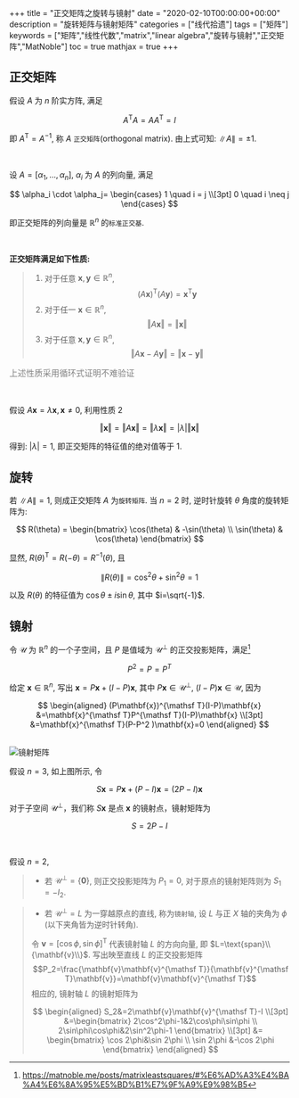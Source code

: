 +++
title = "正交矩阵之旋转与镜射"
date = "2020-02-10T00:00:00+00:00"
description = "旋转矩阵与镜射矩阵"
categories = ["线代拾遗"]
tags = ["矩阵"]
keywords = ["矩阵","线性代数","matrix","linear algebra","旋转与镜射","正交矩阵","MatNoble"]
toc = true
mathjax = true
+++

<!--more-->

## 正交矩阵

假设 $A$ 为 $n$ 阶实方阵, 满足

$$A^{\mathsf T}A = AA^{\mathsf T} = I$$

即 $A^{\mathsf T}=A^{-1}$, 称 $A$ `正交矩阵`(orthogonal matrix). 由上式可知: $\lVert A \rVert = \pm 1$.

<br />

设 $A=[\alpha_1, \dots, \alpha_n],\ \alpha_i$ 为 $A$ 的列向量, 满足

$$
\alpha_i \cdot \alpha_j=
\begin{cases}
1 \quad i = j
\\[3pt]
0 \quad i \neq j
\end{cases}
$$

即正交矩阵的列向量是 $\mathbb{R}^n$ 的`标准正交基`.

<br />

**正交矩阵满足如下性质:**  

> 1. 对于任意 $\mathbf{x}, \mathbf{y}\in\mathbb{R}^n$, $$(A\mathbf{x})^{\mathsf T}(A\mathbf{y})=\mathbf{x}^{\mathsf T}\mathbf{y}$$  
> 2. 对于任一 $\mathbf{x}\in\mathbb{R}^n$, $$\Vert A\mathbf{x}\Vert=\Vert\mathbf{x}\Vert$$  
> 3. 对于任意 $\mathbf{x},\mathbf{y}\in\mathbb{R}^n$, $$\Vert A\mathbf{x}-A\mathbf{y}\Vert=\Vert\mathbf{x}-\mathbf{y}\Vert$$
<p style="font-size:15px;color:gray" >上述性质采用循环式证明不难验证</p>

<br />

假设 $A\mathbf{x} = \lambda\mathbf{x}, \, \mathbf{x}\neq 0$, 利用性质 2

$$
\Vert\mathbf{x}\Vert = \Vert A\mathbf{x}\Vert= \Vert\lambda \mathbf{x}\Vert = \vert\lambda\vert \Vert\mathbf{x}\Vert
$$

得到: $\vert\lambda\vert = 1$, 即正交矩阵的特征值的绝对值等于 $1$.

## 旋转

若 $\lVert A \rVert = 1$, 则成正交矩阵 $A$ 为`旋转矩阵`. 当 $n=2$ 时, 逆时针旋转 $\theta$ 角度的旋转矩阵为:

$$
R(\theta) = \begin{bmatrix} \cos(\theta) & -\sin(\theta) \\ \sin(\theta) & \cos(\theta) \end{bmatrix}
$$

显然, $R(\theta)^{\mathsf T}=R(-\theta)=R^{-1}(\theta)$, 且

$$\lVert R(\theta) \rVert =\cos^2\theta+\sin^2\theta=1$$ 

以及 $R(\theta)$ 的特征值为 $\cos\theta\pm i\sin\theta$, 其中 $i=\sqrt{-1}$.

## 镜射

令 $\mathcal{U}$ 为 $\mathbb{R}^n$ 的一个子空间，且 $P$ 是值域为 $\mathcal{U}^\perp$ 的正交投影矩阵，满足[^1]

$$P^2=P=P^T$$ 

给定 $\mathbf{x}\in\mathbb{R}^n$, 写出 $\mathbf{x}=P\mathbf{x}+(I-P)\mathbf{x}$, 其中 $P\mathbf{x}\in\mathcal{U}^\perp$, $(I-P)\mathbf{x}\in\mathcal{U}$, 因为 

$$
\begin{aligned}
(P\mathbf{x})^{\mathsf T}(I-P)\mathbf{x} &=\mathbf{x}^{\mathsf T}P^{\mathsf T}(I-P)\mathbf{x} \\[3pt]
&=\mathbf{x}^{\mathsf T}(P-P^2 )\mathbf{x}=0
\end{aligned}
$$

<br />

<img src="https://imgkr.cn-bj.ufileos.com/1e618ee3-8723-47bb-be2b-d19084ace2b4.png" title="镜射矩阵" alt="镜射矩阵">

假设 $n=3$,  如上图所示, 令 

$$S\mathbf{x}=P\mathbf{x}+(P-I)\mathbf{x}=(2P-I)\mathbf{x}$$

对于子空间 $\mathcal{U}^\perp$，我们称 $S\mathbf{x}$ 是点 $\mathbf{x}$ 的镜射点，镜射矩阵为

$$ S=2P-I$$

<br />

假设 $n=2$, 

> - 若 $\mathcal{U}^\perp=\{\mathbf{0}\}$, 则正交投影矩阵为 $P_1=0$, 对于原点的镜射矩阵则为 $S_1=-I_2$.

> - 若 $\mathcal{U}^\perp=L$ 为一穿越原点的直线, 称为`镜射轴`, 设 $L$ 与正 $X$ 轴的夹角为 $\phi$ (以下夹角皆为逆时针转角).  
> 
> 令 $\mathbf{v}=[\cos\phi, \, \sin\phi ]^{\mathsf T}$ 代表镜射轴 $L$ 的方向向量, 即 $L=\text{span}\\{\mathbf{v}\\}$. 写出映至直线 $L$ 的正交投影矩阵 
> $$P_2=\frac{\mathbf{v}\mathbf{v}^{\mathsf T}}{\mathbf{v}^{\mathsf T}\mathbf{v}}=\mathbf{v}\mathbf{v}^{\mathsf T}$$ 
> 相应的, 镜射轴 $L$ 的镜射矩阵为
> 
>$$ 
>\begin{aligned}
>S_2&=2\mathbf{v}\mathbf{v}^{\mathsf T}-I \\[3pt] 
>&=\begin{bmatrix} 2\cos^2\phi-1&2\cos\phi\sin\phi \\ 2\sin\phi\cos\phi&2\sin^2\phi-1 \end{bmatrix} \\[3pt]
>&= \begin{bmatrix} \cos 2\phi&\sin 2\phi \\ \sin 2\phi &-\cos 2\phi \end{bmatrix}
>\end{aligned} 
>$$

[^1]: https://matnoble.me/posts/matrixleastsquares/#%E6%AD%A3%E4%BA%A4%E6%8A%95%E5%BD%B1%E7%9F%A9%E9%98%B5
